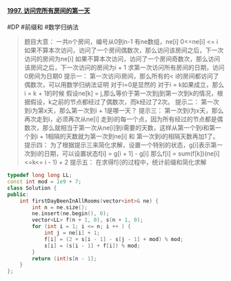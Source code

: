 #### [1997. 访问完所有房间的第一天](https://leetcode.cn/problems/first-day-where-you-have-been-in-all-the-rooms/)
#DP #前缀和 #数学归纳法 
> 题目大意：
> 一共n个房间，编号从0到n-1
> 有ne数组，ne[i] 0<=ne[i] <= i
> 如果不算本次访问，访问了一个房间偶数次，那么访问该房间之后，下一次访问的房间为ne[i]
> 如果不算本次访问，访问了一个房间奇数次，那么访问该房间之后，下一次访问的房间为i + 1
> 求第一次访问所有房间的日期，访问0房间为日期0
>提示一：
>	第一次访问i房间，那么所有的< i的房间都访问了偶数次，可以用数学归纳法证明
>	对于i=0是显然的
>	对于i = k如果成立，那么i = k + 1的时候
>	假设ne[k] = j,那么等价于第一次到j到第一次到k的情况，根据假设，k之前的节点都经过了偶数次，而k经过了2次。
>提示二：
>	第一次到i为第x天，那么第一次到i + 1是哪一天？
>提示三：
>	第一次到i为x天，那么再次走到i，必须再次从ne[i] 走到i的每一个点，因为所有经过的节点都是偶数次，那么就相当于第一次从ne[i]到i需要的天数，这样从第一个到i和第一个到i + 1相隔的天数就为第一次到ne[i] 和 第一次到i的相隔天数再加1了。
>提示四：
>	为了根据提示三来简化求解，设置一个特别的状态，g[i]表示第一次到i的日期，可以设置状态f[i] = g[i + 1] - g[i]
>	那么f[i] = sum(f[k])(ne[i]<=k<= i - 1) + 2
>提示五：
>	在求得f[i]的过程中，统计前缀和简化求解
~~~c++
typedef long long LL; 
const int mod = 1e9 + 7;
class Solution {
public:
    int firstDayBeenInAllRooms(vector<int>& ne) {
        int n = ne.size();
        ne.insert(ne.begin(), 0); 
        vector<LL> f(n + 1, 0), s(n + 1, 0); 
        for (int i = 1; i <= n; i ++ ) {
            int j = ne[i] + 1;
            f[i] = (2 + s[i - 1] - s[j - 1] + mod) % mod; 
            s[i] = (s[i - 1] + f[i]) % mod;
        }
        return (int)s[n - 1];
    }
};
~~~